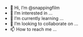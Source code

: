 - 👋 Hi, I’m @snappingfilm
- 👀 I’m interested in ...
- 🌱 I’m currently learning ...
- 💞️ I’m looking to collaborate on ...
- 📫 How to reach me ...

<!---
snappingfilm/snappingfilm is a ✨ special ✨ repository because its `README.md` (this file) appears on your GitHub profile.
You can click the Preview link to take a look at your changes.
--->
